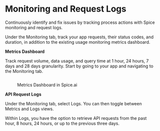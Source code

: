 # Monitoring and Request Logs

Continuously identify and fix issues by tracking process actions with Spice monitoring and request logs.&#x20;

Under the Monitoring tab, track your app requests, their status codes, and duration, in addition to the existing usage monitoring metrics dashboard.



**Metrics Dashboard**

Track request volume, data usage, and query time at 1 hour, 24 hours, 7 days and 28 days granularity. Start by going to your app and navigating to the Monitoring tab.

<figure><img src="../.gitbook/assets/Screenshot 2023-10-18 at 8.51.56 PM.png" alt=""><figcaption><p>Metrics Dashboard in Spice.ai</p></figcaption></figure>

**API Request Logs**

Under the Monitoring tab, select Logs. You can then toggle between Metrics and Logs views.



Within Logs, you have the option to retrieve API requests from the past hour, 8 hours, 24 hours, or up to the previous three days.
